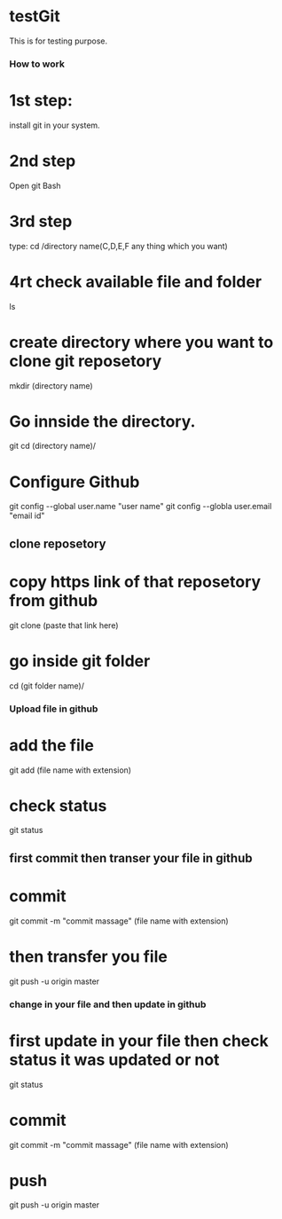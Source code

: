 # testGit
This is for  testing  purpose.
### How to work 
# 1st step:
install git in your system.
# 2nd step
Open git Bash
# 3rd step
type: cd /directory name(C,D,E,F any thing which you want)
# 4rt check available file and folder
ls
# create directory where you want to clone git reposetory
mkdir (directory name)
# Go innside the directory.
git cd (directory name)/
# Configure Github
git config --global user.name "user name"
git config --globla user.email "email id"
## clone reposetory
# copy https link of that reposetory from github
git clone (paste that link here)
# go inside git folder
cd (git folder name)/
### Upload file in github
# add the file
git add (file name with extension)
# check status
git status
## first commit then transer your file in github
# commit
git commit -m "commit massage" (file name with extension)
# then transfer you file
git push -u origin master

### change in your file and then update in github
# first update in your file then check  status it was updated or not 
git status
# commit
git commit -m "commit massage" (file name with  extension)
# push
git push -u origin master



